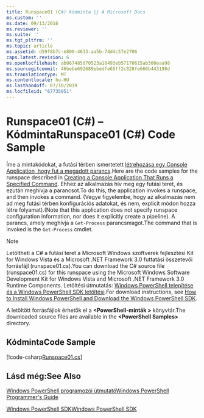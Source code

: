 ```yaml
---
title: Runspace01 (C#) kódminta |} A Microsoft Docs
ms.custom: ''
ms.date: 09/13/2016
ms.reviewer: ''
ms.suite: ''
ms.tgt_pltfrm: ''
ms.topic: article
ms.assetid: d59f8b7c-e800-4633-aa5b-74d4c57e2706
caps.latest.revision: 6
ms.openlocfilehash: ab067485d70523a16493eb57170615ab300eaa98
ms.sourcegitcommit: 46bebe692689ebedfe65ff2c828fe666b443198d
ms.translationtype: MT
ms.contentlocale: hu-HU
ms.lasthandoff: 07/10/2019
ms.locfileid: "67735051"
---
```

# <a name="runspace01-c-code-sample"></a><span data-ttu-id="70322-102">Runspace01 (C#) – Kódminta</span><span class="sxs-lookup"><span data-stu-id="70322-102">Runspace01 (C#) Code Sample</span></span>

<span data-ttu-id="70322-103">Íme a mintakódokat, a futási térben ismertetett [létrehozása egy Console Application, hogy fut a megadott parancs](/dotnet/csharp/programming-guide/inside-a-program/hello-world-your-first-program).</span><span class="sxs-lookup"><span data-stu-id="70322-103">Here are the code samples for the runspace described in [Creating a Console Application That Runs a Specified Command](/dotnet/csharp/programming-guide/inside-a-program/hello-world-your-first-program).</span></span> <span data-ttu-id="70322-104">Ehhez az alkalmazás hív meg egy futási teret, és ezután meghívja a parancsot.</span><span class="sxs-lookup"><span data-stu-id="70322-104">To do this, the application invokes a runspace, and then invokes a command.</span></span> <span data-ttu-id="70322-105">(Vegye figyelembe, hogy az alkalmazás nem ad meg futási térben konfigurációs adatokat, és nem, explicit módon hozza létre folyamat).</span><span class="sxs-lookup"><span data-stu-id="70322-105">(Note that this application does not specify runspace configuration information, nor does it explicitly create a pipeline).</span></span> <span data-ttu-id="70322-106">A parancs, amely meghívja a `Get-Process` parancsmagot.</span><span class="sxs-lookup"><span data-stu-id="70322-106">The command that is invoked is the `Get-Process` cmdlet.</span></span>

> [!NOTE]
> <span data-ttu-id="70322-107">Letöltheti a C# a futási teret a Microsoft Windows szoftverek fejlesztési Kit for Windows Vista és a Microsoft .NET Framework 3.0 futtatási összetevői forrásfájl (runspace01.cs).</span><span class="sxs-lookup"><span data-stu-id="70322-107">You can download the C# source file (runspace01.cs) for this runspace using the Microsoft Windows Software Development Kit for Windows Vista and Microsoft .NET Framework 3.0 Runtime Components.</span></span> <span data-ttu-id="70322-108">Letöltési útmutatás: [Windows PowerShell telepítése és a Windows PowerShell SDK letöltési](/powershell/developer/installing-the-windows-powershell-sdk).</span><span class="sxs-lookup"><span data-stu-id="70322-108">For download instructions, see [How to Install Windows PowerShell and Download the Windows PowerShell SDK](/powershell/developer/installing-the-windows-powershell-sdk).</span></span>
>
> <span data-ttu-id="70322-109">A letöltött forrásfájlok érhetők el a  **\<PowerShell-minták >** könyvtár.</span><span class="sxs-lookup"><span data-stu-id="70322-109">The downloaded source files are available in the **\<PowerShell Samples>** directory.</span></span>

## <a name="code-sample"></a><span data-ttu-id="70322-110">Kódminta</span><span class="sxs-lookup"><span data-stu-id="70322-110">Code Sample</span></span>

[!code-csharp[Runspace01.cs](../../powershell-sdk-samples/SDK-2.0/csharp/Runspace01/Runspace01.cs#L11-L62 "Runspace01.cs")]

## <a name="see-also"></a><span data-ttu-id="70322-111">Lásd még:</span><span class="sxs-lookup"><span data-stu-id="70322-111">See Also</span></span>

[<span data-ttu-id="70322-112">Windows PowerShell programozói útmutató</span><span class="sxs-lookup"><span data-stu-id="70322-112">Windows PowerShell Programmer's Guide</span></span>](./windows-powershell-programmer-s-guide.md)

[<span data-ttu-id="70322-113">Windows PowerShell SDK</span><span class="sxs-lookup"><span data-stu-id="70322-113">Windows PowerShell SDK</span></span>](../windows-powershell-reference.md)
